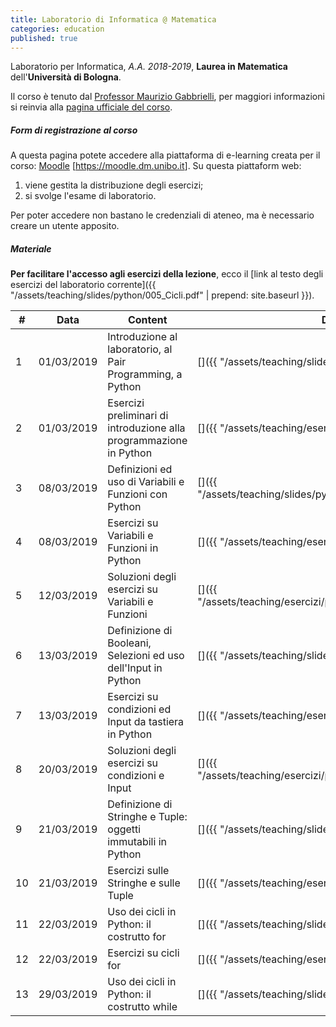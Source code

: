 ```yaml
---
title: Laboratorio di Informatica @ Matematica
categories: education
published: true
---
```


Laboratorio per Informatica, _A.A. 2018-2019_, **Laurea in Matematica** dell'**Università di Bologna**.

Il corso è tenuto dal [Professor Maurizio
Gabbrielli](http://cs.unibo.it/~gabbri), per maggiori informazioni si reinvia
alla [pagina ufficiale del
corso](https://www.unibo.it/it/didattica/insegnamenti/insegnamento/2018/323868).

##### Form di registrazione al corso

A questa pagina potete accedere alla piattaforma di e-learning creata per il corso:
[Moodle](https://moodle.dm.unibo.it) [<https://moodle.dm.unibo.it>].
Su questa piattaform web:
1. viene gestita la distribuzione degli esercizi;
2. si svolge l'esame di laboratorio.

Per poter accedere non bastano le credenziali di ateneo, ma è necessario creare
un utente apposito.

##### Materiale

**Per facilitare l'accesso agli esercizi della lezione**, ecco il
[link al testo degli esercizi del laboratorio corrente]({{ "/assets/teaching/slides/python/005_Cicli.pdf" | prepend: site.baseurl }}).

| #   | Data       | Content                                                            | Download                                                                                                                          |
| --- | ---------- | ------------------------------------------------------------------ | --------------------------------------------------------------------------------------------------------------------------------- |
| 1   | 01/03/2019 | Introduzione al laboratorio, al Pair Programming, a Python         | [<i class="fas fa-file-pdf" title="PDF"></i>]({{ "/assets/teaching/slides/python/001_Introduzioni.pdf" | prepend: site.baseurl }}) |
| 2   | 01/03/2019 | Esercizi preliminari di introduzione alla programmazione in Python | [<i class="fas fa-file-archive" title="ZIP"></i>]({{ "/assets/teaching/esercizi/python/001_Esercizi.zip" | prepend: site.baseurl }}) |
| 3   | 08/03/2019 | Definizioni ed uso di Variabili e Funzioni con Python              | [<i class="fas fa-file-pdf" title="PDF"></i>]({{ "/assets/teaching/slides/python/002_Definizioni_Base.pdf" | prepend: site.baseurl }}) |
| 4   | 08/03/2019 | Esercizi su Variabili e Funzioni in Python                | [<i class="fas fa-file-archive" title="ZIP"></i>]({{ "/assets/teaching/esercizi/python/002_Esercizi.zip" | prepend: site.baseurl }}) |
| 5   | 12/03/2019 | Soluzioni degli esercizi su Variabili e Funzioni          | [<i class="fas fa-file-archive" title="ZIP"></i>]({{ "/assets/teaching/esercizi/python/soluzioni/002_Soluzioni.zip" | prepend: site.baseurl }}) |
| 6   | 13/03/2019 | Definizione di Booleani, Selezioni ed uso dell'Input in Python     | [<i class="fas fa-file-pdf" title="PDF"></i>]({{ "/assets/teaching/slides/python/003_Condizioni.pdf" | prepend: site.baseurl }}) |
| 7   | 13/03/2019 | Esercizi su condizioni ed Input da tastiera in Python      | [<i class="fas fa-file-archive" title="ZIP"></i>]({{ "/assets/teaching/esercizi/python/003_Esercizi.zip" | prepend: site.baseurl }}) |
| 8   | 20/03/2019 | Soluzioni degli esercizi su condizioni e Input                 | [<i class="fas fa-file-archive" title="ZIP"></i>]({{ "/assets/teaching/esercizi/python/soluzioni/003_Soluzioni.zip" | prepend: site.baseurl }}) |
| 9   | 21/03/2019 | Definizione di Stringhe e Tuple: oggetti immutabili in Python      | [<i class="fas fa-file-pdf" title="PDF"></i>]({{ "/assets/teaching/slides/python/004_Stringhe_Tuple.pdf" | prepend: site.baseurl }}) |
| 10  | 21/03/2019 | Esercizi sulle Stringhe e sulle Tuple                              | [<i class="fas fa-file-archive" title="ZIP"></i>]({{ "/assets/teaching/esercizi/python/004_Esercizi.zip" | prepend: site.baseurl }}) |
| 11  | 22/03/2019 | Uso dei cicli in Python: il costrutto for                          | [<i class="fas fa-file-pdf" title="PDF"></i>]({{ "/assets/teaching/slides/python/005_Cicli.pdf" | prepend: site.baseurl }}) |
| 12  | 22/03/2019 | Esercizi su cicli for                                             | [<i class="fas fa-file-archive" title="ZIP"></i>]({{ "/assets/teaching/esercizi/python/005_Esercizi.zip" | prepend: site.baseurl }}) |
| 13  | 29/03/2019 | Uso dei cicli in Python: il costrutto while                        | [<i class="fas fa-file-pdf" title="PDF"></i>]({{ "/assets/teaching/slides/python/006_While.pdf" | prepend: site.baseurl }}) |
